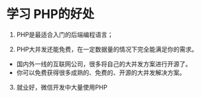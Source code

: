 # 学习 PHP的好处

1. PHP是最适合入门的后端编程语言；

2. PHP大并发还能免费，在一定数据量的情况下完全能满足你的需求。
  * 国内外一线的互联网公司，很多将自己的大并发方案进行开源了。
  * 你可以免费获得很多成熟的、免费的、开源的大并发解决方案。
  
3. 就业好，微信开发中大量使用PHP
